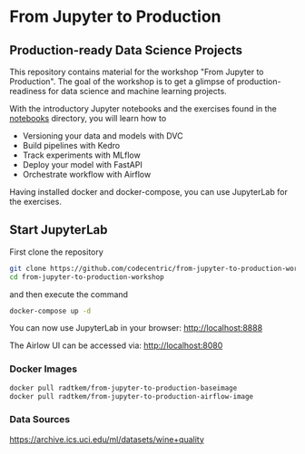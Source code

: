 # From Jupyter to Production
## Production-ready Data Science Projects

This repository contains material for the workshop "From Jupyter to Production".
The goal of the workshop is to get a glimpse of production-readiness for data science and machine learning projects.

With the introductory Jupyter notebooks and the exercises found in the [notebooks](https://github.com/codecentric/from-jupyter-to-production-workshop/tree/master/notebooks)
directory, you will learn how to

* Versioning your data and models with DVC
* Build pipelines with Kedro
* Track experiments with MLflow
* Deploy your model with FastAPI
* Orchestrate workflow with Airflow

Having installed docker and docker-compose, you can use JupyterLab for the exercises. 
## Start JupyterLab
First clone the repository
```bash
git clone https://github.com/codecentric/from-jupyter-to-production-workshop
cd from-jupyter-to-production-workshop
```
and then execute the command
```bash
docker-compose up -d
```
You can now use JupyterLab in your browser: [http://localhost:8888](http://localhost:8888)

The Airlow UI can be accessed via: [http://localhost:8080](http://localhost:8080)

### Docker Images
```bash
docker pull radtkem/from-jupyter-to-production-baseimage
docker pull radtkem/from-jupyter-to-production-airflow-image
```

### Data Sources

https://archive.ics.uci.edu/ml/datasets/wine+quality
